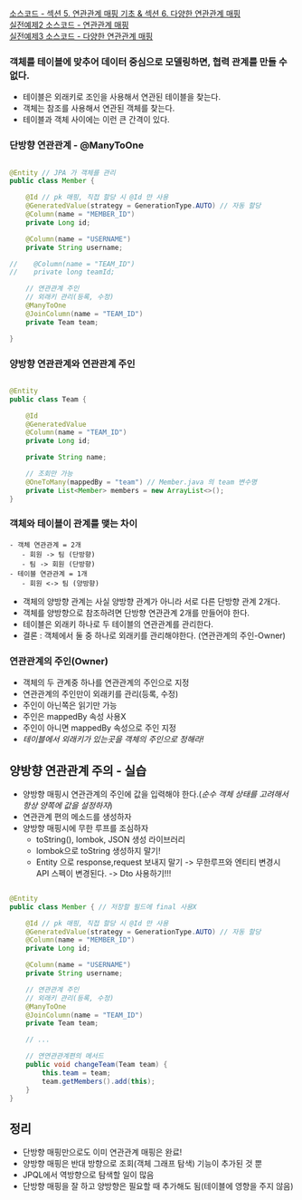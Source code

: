 <a href="https://github.com/kkyu8925/jpa-with-spring-boot/tree/main/hello-jpa/src/main/java/%EC%84%B9%EC%85%985_%EC%97%B0%EA%B4%80%EA%B4%80%EA%B3%84_%EB%A7%A4%ED%95%91_%EA%B8%B0%EC%B4%88_%EC%84%B9%EC%85%986_%EB%8B%A4%EC%96%91%ED%95%9C_%EC%97%B0%EA%B4%80%EA%B4%80%EA%B3%84_%EB%A7%A4%ED%95%91">
소스코드 - 섹션 5. 연관관계 매핑 기초 & 섹션 6. 다양한 연관관계 매핑</a>
<br/>

<a href="https://github.com/kkyu8925/jpa-with-spring-boot/tree/main/hello-jpa/src/main/java/%EC%8B%A4%EC%A0%84%EC%98%88%EC%A0%9C2_%EC%97%B0%EA%B4%80%EA%B4%80%EA%B3%84_%EB%A7%A4%ED%95%91">
실전예제2 소스코드 - 연관관계 매핑</a>
<br/>

<a href="https://github.com/kkyu8925/jpa-with-spring-boot/tree/main/hello-jpa/src/main/java/%EC%8B%A4%EC%A0%84%EC%98%88%EC%A0%9C3_%EB%8B%A4%EC%96%91%ED%95%9C_%EC%97%B0%EA%B4%80%EA%B4%80%EA%B3%84_%EB%A7%A4%ED%95%91">
실전예제3 소스코드 - 다양한 연관관계 매핑</a>

### 객체를 테이블에 맞추어 데이터 중심으로 모델링하면, 협력 관계를 만들 수 없다.

- 테이블은 외래키로 조인을 사용해서 연관된 테이블을 찾는다.
- 객체는 참조를 사용해서 연관된 객체를 찾는다.
- 테이블과 객체 사이에는 이런 큰 간격이 있다.

### 단방향 연관관계 - @ManyToOne

```java

@Entity // JPA 가 객체를 관리
public class Member {

    @Id // pk 매핑, 직접 할당 시 @Id 만 사용
    @GeneratedValue(strategy = GenerationType.AUTO) // 자동 할당
    @Column(name = "MEMBER_ID")
    private Long id;

    @Column(name = "USERNAME")
    private String username;

//    @Column(name = "TEAM_ID")
//    private long teamId;

    // 연관관계 주인
    // 외래키 관리(등록, 수정)
    @ManyToOne
    @JoinColumn(name = "TEAM_ID")
    private Team team;

}
```

### 양방향 연관관계와 연관관계 주인

```java

@Entity
public class Team {

    @Id
    @GeneratedValue
    @Column(name = "TEAM_ID")
    private Long id;

    private String name;

    // 조회만 가능
    @OneToMany(mappedBy = "team") // Member.java 의 team 변수명
    private List<Member> members = new ArrayList<>();
}
```

### 객체와 테이블이 관계를 맺는 차이

```text
- 객체 연관관계 = 2개
   - 회원 -> 팀 (단방향)
   - 팀 -> 회원 (단방향)
- 테이블 연관관계 = 1개
   - 회원 <-> 팀 (양방향)
```

- 객체의 양방향 관계는 사실 양방향 관계가 아니라 서로 다른 단방향 관계 2개다.
- 객체를 양방향으로 참조하려면 단방향 연관관계 2개를 만들어야 한다.
- 테이블은 외래키 하나로 두 테이블의 연관관계를 관리한다.
- 결론 : 객체에서 둘 중 하나로 외래키를 관리해야한다. (연관관계의 주인-Owner)

### 연관관계의 주인(Owner)

- 객체의 두 관계중 하나를 연관관계의 주인으로 지정
- 연관관계의 주인만이 외래키를 관리(등록, 수정)
- 주인이 아닌쪽은 읽기만 가능
- 주인은 mappedBy 속성 사용X
- 주인이 아니면 mappedBy 속성으로 주인 지정
- *테이블에서 외래키가 있는곳을 객체의 주인으로 정해라!*

## 양방향 연관관계 주의 - 실습

- 양방향 매핑시 연관관계의 주인에 값을 입력해야 한다.(*순수 객체 상태를 고려해서 항상 양쪽에 값을 설정하자*)
- 연관관계 편의 메소드를 생성하자
- 양방향 매핑시에 무한 루프를 조심하자
    - toString(), lombok, JSON 생성 라이브러리
    - lombok으로 toString 생성하지 말기!
    - Entity 으로 response,request 보내지 말기 -> 무한루프와 엔티티 변경시 API 스펙이 변경된다. -> Dto 사용하기!!!

```java

@Entity
public class Member { // 저장할 필드에 final 사용X

    @Id // pk 매핑, 직접 할당 시 @Id 만 사용
    @GeneratedValue(strategy = GenerationType.AUTO) // 자동 할당
    @Column(name = "MEMBER_ID")
    private Long id;

    @Column(name = "USERNAME")
    private String username;

    // 연관관계 주인
    // 외래키 관리(등록, 수정)
    @ManyToOne
    @JoinColumn(name = "TEAM_ID")
    private Team team;

    // ...

    // 연연관관계편의 메서드
    public void changeTeam(Team team) {
        this.team = team;
        team.getMembers().add(this);
    }
}
```

## 정리

- 단방향 매핑만으로도 이미 연관관계 매핑은 완료!
- 양방향 매핑은 반대 방향으로 조회(객체 그래프 탐색) 기능이 추가된 것 뿐
- JPQL에서 역방향으로 탐색할 일이 많음
- 단방향 매핑을 잘 하고 양방향은 필요할 때 추가해도 됨(테이블에 영향을 주지 않음)